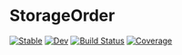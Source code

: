 # StorageOrder

[![Stable](https://img.shields.io/badge/docs-stable-blue.svg)](https://Wimmerer.github.io/StorageOrder.jl/stable)
[![Dev](https://img.shields.io/badge/docs-dev-blue.svg)](https://Wimmerer.github.io/StorageOrder.jl/dev)
[![Build Status](https://github.com/Wimmerer/StorageOrder.jl/actions/workflows/CI.yml/badge.svg?branch=main)](https://github.com/Wimmerer/StorageOrder.jl/actions/workflows/CI.yml?query=branch%3Amain)
[![Coverage](https://codecov.io/gh/Wimmerer/StorageOrder.jl/branch/main/graph/badge.svg)](https://codecov.io/gh/Wimmerer/StorageOrder.jl)
